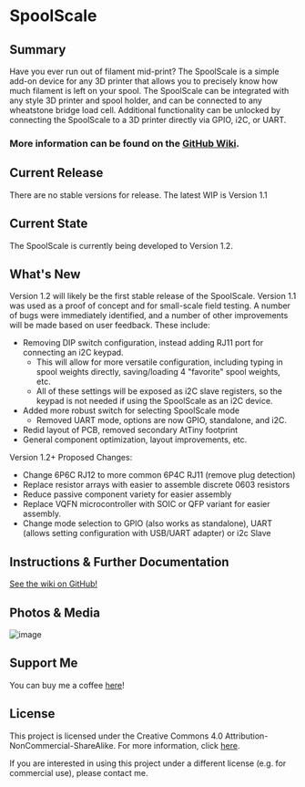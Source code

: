 # SpoolScale

## Summary
Have you ever run out of filament mid-print? The SpoolScale is a simple add-on device for any 3D printer that allows you to precisely know how much filament is left on your spool. The SpoolScale can be integrated with any style 3D printer and spool holder, and can be connected to any wheatstone bridge load cell. Additional functionality can be unlocked by connecting the SpoolScale to a 3D printer directly via GPIO, i2C, or UART. 


### More information can be found on the [GitHub Wiki](https://github.com/JimHeaney/spool-scale/wiki).


## Current Release
There are no stable versions for release. The latest WIP is Version 1.1

## Current State
The SpoolScale is currently being developed to Version 1.2.

## What's New
Version 1.2 will likely be the first stable release of the SpoolScale. Version 1.1 was used as a proof of concept and for small-scale field testing. A number of bugs were immediately identified, and a number of other improvements will be made based on user feedback. These include:
* Removing DIP switch configuration, instead adding RJ11 port for connecting an i2C keypad. 
  * This will allow for more versatile configuration, including typing in spool weights directly, saving/loading 4 "favorite" spool weights, etc. 
  * All of these settings will be exposed as i2C slave registers, so the keypad is not needed if using the SpoolScale as an i2C device. 
* Added more robust switch for selecting SpoolScale mode 
  * Removed UART mode, options are now GPIO, standalone, and i2C.
* Redid layout of PCB, removed secondary AtTiny footprint
* General component optimization, layout improvements, etc. 

Version 1.2+ Proposed Changes:
* Change 6P6C RJ12 to more common 6P4C RJ11 (remove plug detection)
* Replace resistor arrays with easier to assemble discrete 0603 resistors
* Reduce passive component variety for easier assembly
* Replace VQFN microcontroller with SOIC or QFP variant for easier assembly. 
* Change mode selection to GPIO (also works as standalone), UART (allows setting configuration with USB/UART adapter) or i2c Slave

## Instructions & Further Documentation
[See the wiki on GitHub!](https://github.com/JimHeaney/SpoolScale/wiki) 

## Photos & Media
![image](https://user-images.githubusercontent.com/20119374/209997095-e3109bc1-f0b0-4272-b7c6-e466496a7a56.png)

## Support Me
You can buy me a coffee [here](https://www.buymeacoffee.com/jimheaney)!

## License
This project is licensed under the Creative Commons 4.0 Attribution-NonCommercial-ShareAlike. For more information, click [here](https://creativecommons.org/licenses/by-nc-sa/4.0/).

If you are interested in using this project under a different license (e.g. for commercial use), please contact me. 

